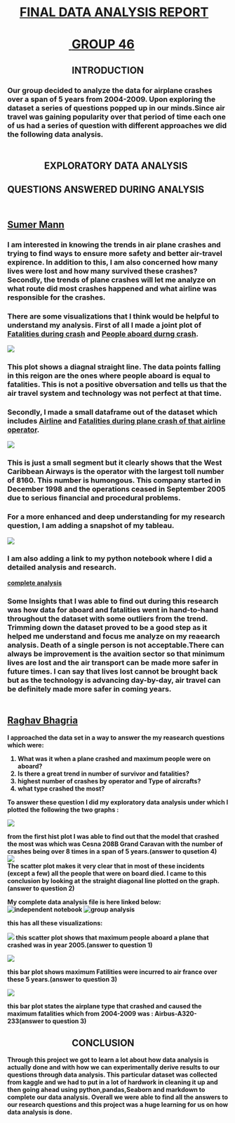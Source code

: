 # &emsp;<b><U>FINAL DATA ANALYSIS REPORT</U>
# &emsp;&emsp;&emsp;&emsp;&emsp;<U> <b>GROUP 46</U>

## &emsp;&emsp;&emsp;&emsp;&emsp;&emsp;&emsp;<B>INTRODUCTION
### Our group decided to analyze the data for airplane crashes over a span of 5 years from **2004-2009**. Upon exploring the dataset a series of questions popped up in our minds.Since air travel was gaining popularity over that period of time each one of us had a series of question with different approaches we did the following data analysis.<br><br>
## &emsp;&emsp;&emsp;&emsp;<B>EXPLORATORY DATA ANALYSIS

## <B>QUESTIONS ANSWERED DURING ANALYSIS<br><br>
## <u>Sumer Mann</u><br>
### I am interested in knowing the trends in air plane crashes and trying to find ways to ensure more safety and better air-travel expirence. In addition to this, I am also concerned how many lives were lost and how many survived these crashes? Secondly, the trends of plane crashes will let me analyze on what route did most crashes happened and what airline was responsible for the crashes.<br>
### There are some visualizations that I think would be helpful to understand my analysis. First of all I made a joint plot of <u>Fatalities during crash</u> and <u>People aboard durng crash</u>. 
![](/Users/sumermann/Desktop/301/project-group46/images/images_for_final_report-sumer/jointplot.png)
### This plot shows a diagnal straight line. The data points falling in this reigon are the ones where people aboard is equal to fatalities. This is not a positive obversation and tells us that the air travel system and technology was not perfect at that time.<br>
### Secondly, I made a small dataframe out of the dataset which includes <u>Airline</u> and <u>Fatalities during plane crash of that airline operator</u>. 
![](/Users/sumermann/Desktop/301/project-group46/images/images_for_final_report-sumer/visual.png)
### This is just a small segment but it clearly shows that the West Caribbean Airways is the operator with the largest toll number of <b>8160</b>. This number is humongous. This company started in December 1998 and the operations ceased in September 2005 due to serious financial and procedural problems.<br>
### For a more enhanced and deep understanding for my research question, I am adding a snapshot of my tableau. 
![](/Users/sumermann/Desktop/301/project-group46/images/images_for_final_report-sumer/Dashboard-photo.png)
### I am also adding a link to my python notebook where I did a detailed analysis and research.
[complete analysis](/Users/sumermann/Desktop/301/project-group46/notebooks/analysis1.ipynb)<br>
### Some Insights that I was able to find out during this research was how data for aboard and fatalities went in hand-to-hand throughout the dataset with some outliers from the trend. Trimming down the dataset proved to be a good step as it helped me understand and focus me analyze on my reaearch analysis. Death of a single person is not acceptable.There can always be improvement is the avaition sector so that minimum lives are lost and the air transport can be made more safer in future times. I can say that lives lost cannot be brought back but as the technology is advancing day-by-day, air travel can be definitely made more safer in coming years.<br><br>
## <u>Raghav Bhagria</u><br>
I approached the data set in a way to answer the my reasearch questions which were:
1. What was it when a plane crashed and maximum people were on aboard?
1. Is there a great trend in number of survivor and fatalities?
1. highest number of crashes by operator and Type of aircrafts?
1. what type crashed the most?


To answer these question I did my exploratory data analysis under which I plotted the following the two graphs : 

![](https://github.com/ubco-W2022T1-cosc301/project-group46/blob/main/images/Final%20report%20images%20Raghav/Screen%20Shot%202022-12-03%20at%2012.37.54%20PM.png)

from the first hist plot I was able  to find out that the model that crashed the most was which was Cesna 208B Grand Caravan with the number of crashes being over 8 times in a span of 5 years.(answer to qusetion 4)</br>
![](https://github.com/ubco-W2022T1-cosc301/project-group46/blob/main/images/Final%20report%20images%20Raghav/Screen%20Shot%202022-12-03%20at%2012.38.12%20PM.png)
</br>
The scatter plot makes it very clear that in most of these incidents (except a few) all the people that were on board died. I came to this conclusion by looking at the straight diagonal line plotted on the graph.(answer to question 2) </br>

My complete data analysis file is here linked below:
![independent notebook](https://github.com/ubco-W2022T1-cosc301/project-group46/blob/main/notebooks/analysis2.ipynb)
![group analysis](https://github.com/ubco-W2022T1-cosc301/project-group46/blob/main/notebooks/group_analysis.ipynb)

this has all these visualizations:

![](https://github.com/ubco-W2022T1-cosc301/project-group46/blob/main/images/Final%20report%20images%20Raghav/Screen%20Shot%202022-12-03%20at%2012.38.40%20PM.png)
this scatter plot shows that maximum people aboard a plane that crashed was in year 2005.(answer to question 1)</br>

![](https://github.com/ubco-W2022T1-cosc301/project-group46/blob/main/images/Final%20report%20images%20Raghav/Screen%20Shot%202022-12-03%20at%2012.38.51%20PM.png)


this bar plot shows maximum Fatilities were incurred to air france over these 5 years.(answer to question 3)

![](https://github.com/ubco-W2022T1-cosc301/project-group46/blob/main/images/Final%20report%20images%20Raghav/Screen%20Shot%202022-12-03%20at%2012.39.01%20PM.png)

this bar plot states the airplane type that crashed and caused the maximum fatalities which from 2004-2009 was : Airbus-A320-233(answer to question 3)

## &emsp;&emsp;&emsp;&emsp;&emsp;&emsp;&emsp;<B>CONCLUSION

Through this project we got to learn a lot about how data analysis is actually done and with how we can experimentally derive results to our questions through data analysis. This particular dataset was collected from kaggle and we had to put in a lot of hardwork in cleaning it up and then going ahead using python,pandas,Seaborn and markdown to complete our data analysis. Overall we were able to find all the answers to our research questions and this project was a huge learning for us on how data analysis is done. 
